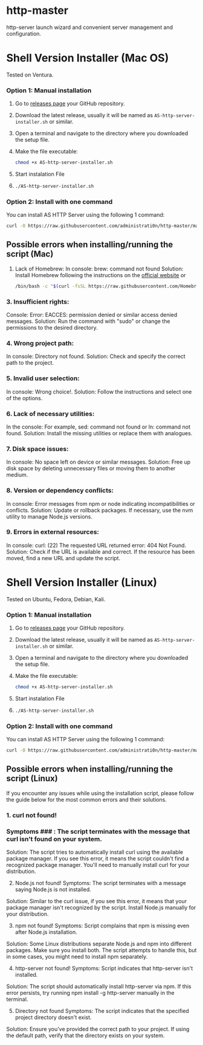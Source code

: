 # http-master

http-server launch wizard and convenient server management and configuration.

# Shell Version Installer (Mac OS)
Tested on Ventura.
### Option 1: Manual installation

1. Go to [releases page](https://github.com/administrati0n/http-master/releases) your GitHub repository.
2. Download the latest release, usually it will be named as `AS-http-server-installer.sh` or similar.
3. Open a terminal and navigate to the directory where you downloaded the setup file.
4. Make the file executable:
   
   ```bash
   chmod +x AS-http-server-installer.sh
   ```
5. Start instalation File
6. 
   ```bash
   ./AS-http-server-installer.sh

### Option 2: Install with one command

You can install AS HTTP Server using the following 1 command:

   ```bash
   curl -O https://raw.githubusercontent.com/administrati0n/http-master/main/mac/AS-http-server-installer.sh && chmod +x AS-http-server-installer.sh && ./AS-http-server-installer.sh
```

## Possible errors when installing/running the script (Mac)

1. Lack of Homebrew:
In console: brew: command not found
Solution: Install Homebrew following the instructions on the [official website](https://brew.sh/index) or
   ```bash
   /bin/bash -c "$(curl -fsSL https://raw.githubusercontent.com/Homebrew/install/HEAD/install.sh)"
   ```
### 3. Insufficient rights:
Console: Error: EACCES: permission denied or similar access denied messages.
Solution: Run the command with "sudo" or change the permissions to the desired directory.
### 4. Wrong project path:
In console: Directory not found.
Solution: Check and specify the correct path to the project.
### 5. Invalid user selection:
In console: Wrong choice!.
Solution: Follow the instructions and select one of the options.
### 6. Lack of necessary utilities:
In the console: For example, sed: command not found or ln: command not found.
Solution: Install the missing utilities or replace them with analogues.
### 7. Disk space issues:
In console: No space left on device or similar messages.
Solution: Free up disk space by deleting unnecessary files or moving them to another medium.
### 8. Version or dependency conflicts:
In console: Error messages from npm or node indicating incompatibilities or conflicts.
Solution: Update or rollback packages. If necessary, use the nvm utility to manage Node.js versions.
### 9. Errors in external resources:
In console: curl: (22) The requested URL returned error: 404 Not Found.
Solution: Check if the URL is available and correct. If the resource has been moved, find a new URL and update the script.

# Shell Version Installer (Linux)
Tested on Ubuntu, Fedora, Debian, Kali.
### Option 1: Manual installation

1. Go to [releases page](https://github.com/administrati0n/http-master/releases) your GitHub repository.
2. Download the latest release, usually it will be named as `AS-http-server-installer.sh` or similar.
3. Open a terminal and navigate to the directory where you downloaded the setup file.
4. Make the file executable:
   
   ```bash
   chmod +x AS-http-server-installer.sh
5. Start instalation File
6. 
   ```bash
   ./AS-http-server-installer.sh

### Option 2: Install with one command

You can install AS HTTP Server using the following 1 command:

   ```bash
   curl -O https://raw.githubusercontent.com/administrati0n/http-master/main/linux/AS-http-server-installer.sh && chmod +x AS-http-server-installer.sh && ./AS-http-server-installer.sh
```
## Possible errors when installing/running the script (Linux)

If you encounter any issues while using the installation script, please follow the guide below for the most common errors and their solutions.

### 1. curl not found!
### Symptoms ### : The script terminates with the message that curl isn't found on your system.

Solution: The script tries to automatically install curl using the available package manager. If you see this error, it means the script couldn't find a recognized package manager. You'll need to manually install curl for your distribution.

2. Node.js not found!
Symptoms: The script terminates with a message saying Node.js is not installed.

Solution: Similar to the curl issue, if you see this error, it means that your package manager isn't recognized by the script. Install Node.js manually for your distribution.

3. npm not found!
Symptoms: Script complains that npm is missing even after Node.js installation.

Solution: Some Linux distributions separate Node.js and npm into different packages. Make sure you install both. The script attempts to handle this, but in some cases, you might need to install npm separately.

4. http-server not found!
Symptoms: Script indicates that http-server isn't installed.

Solution: The script should automatically install http-server via npm. If this error persists, try running npm install -g http-server manually in the terminal.

5. Directory not found
Symptoms: The script indicates that the specified project directory doesn't exist.

Solution: Ensure you've provided the correct path to your project. If using the default path, verify that the directory exists on your system.
